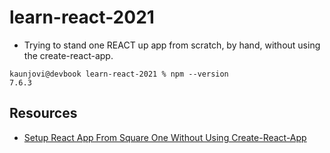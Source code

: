# learn-react-2021

- Trying to stand one REACT up app from scratch, by hand, without using the create-react-app. 

```
kaunjovi@devbook learn-react-2021 % npm --version 
7.6.3
```


## Resources 

- [Setup React App From Square One Without Using Create-React-App](https://www.srijan.net/blog/setup-react-app-from-square-one-without-using-create-react-app)
